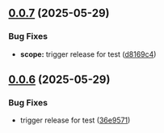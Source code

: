 ## [0.0.7](https://github.com/variablesoftware/vs-brand-utils/compare/v0.0.6...v0.0.7) (2025-05-29)


### Bug Fixes

* **scope:** trigger release for test ([d8169c4](https://github.com/variablesoftware/vs-brand-utils/commit/d8169c400f198b9a151e082ab1af9126d2b2def4))

## [0.0.6](https://github.com/variablesoftware/vs-brand-utils/compare/v0.0.5...v0.0.6) (2025-05-29)


### Bug Fixes

* trigger release for test ([36e9571](https://github.com/variablesoftware/vs-brand-utils/commit/36e9571fd51c9591a18df34404cb2f783f011f2d))
